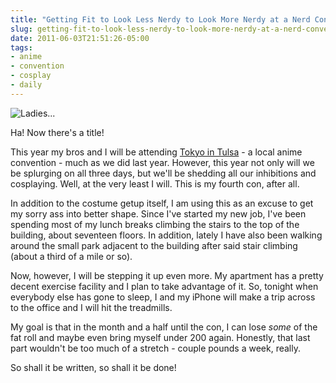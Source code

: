 ```yaml
---
title: "Getting Fit to Look Less Nerdy to Look More Nerdy at a Nerd Convention"
slug: getting-fit-to-look-less-nerdy-to-look-more-nerdy-at-a-nerd-convention
date: 2011-06-03T21:51:26-05:00
tags:
- anime
- convention
- cosplay
- daily
---
```

![](http://images.dxprog.com/blog/smexy_spock.jpg "Ladies...")

Ha! Now there's a title!

This year my bros and I will be attending [Tokyo in Tulsa](http://www.tokyointulsa.com/) - a local anime convention - much as we did last year. However, this year not only will we be splurging on all three days, but we'll be shedding all our inhibitions and cosplaying. Well, at the very least I will. This is my fourth con, after all.

In addition to the costume getup itself, I am using this as an excuse to get my sorry ass into better shape. Since I've started my new job, I've been spending most of my lunch breaks climbing the stairs to the top of the building, about seventeen floors. In addition, lately I have also been walking around the small park adjacent to the building after said stair climbing (about a third of a mile or so).

Now, however, I will be stepping it up even more. My apartment has a pretty decent exercise facility and I plan to take advantage of it. So, tonight when everybody else has gone to sleep, I and my iPhone will make a trip across to the office and I will hit the treadmills.

My goal is that in the month and a half until the con, I can lose _some_ of the fat roll and maybe even bring myself under 200 again. Honestly, that last part wouldn't be too much of a stretch - couple pounds a week, really.

So shall it be written, so shall it be done!
